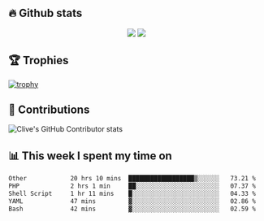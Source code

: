 ## &#128293; Github stats

<!-- GitHub Readme Streak Stats - https://github.com/DenverCoder1/github-readme-streak-stats -->
<p align="center">

<picture>
  <source 
    srcset="https://github-readme-stats.vercel.app/api?username=clivewalkden&count_private=true&show_icons=true&theme=darcula"
    media="(prefers-color-scheme: dark)"
  />
  <source
    srcset="https://github-readme-stats.vercel.app/api?username=clivewalkden&count_private=true&show_icons=true&theme=calm"
    media="(prefers-color-scheme: light), (prefers-color-scheme: no-preference)"
  />
  <img src="https://github-readme-stats.vercel.app/api?username=clivewalkden&count_private=true&show_icons=true&theme=darcula" />
</picture>

<a href="https://git.io/streak-stats" target="_blank">
  <img src="http://github-readme-streak-stats.herokuapp.com?user=clivewalkden&theme=darcula&date_format=j%20M%5B%20Y%5D" />
</a>

</p>

## &#127942; Trophies
[![trophy](https://github-profile-trophy.vercel.app/?username=clivewalkden&theme=onedark)](https://github.com/clivewalkden/github-profile-trophy)

## &#129309; Contributions
![Clive's GitHub Contributor stats](https://github-contributor-stats.vercel.app/api?username=clivewalkden)

## &#128202; This week I spent my time on
<!--START_SECTION:waka-->

```txt
Other            20 hrs 10 mins  ██████████████████▒░░░░░░   73.21 %
PHP              2 hrs 1 min     ██░░░░░░░░░░░░░░░░░░░░░░░   07.37 %
Shell Script     1 hr 11 mins    █░░░░░░░░░░░░░░░░░░░░░░░░   04.33 %
YAML             47 mins         ▓░░░░░░░░░░░░░░░░░░░░░░░░   02.86 %
Bash             42 mins         ▓░░░░░░░░░░░░░░░░░░░░░░░░   02.59 %
```

<!--END_SECTION:waka-->
